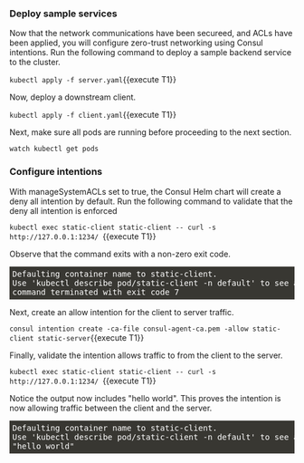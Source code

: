 <style>
    pre.console {
        background-color: #383732 !important;
        font-family: "Fira Mono","DejaVu Sans Mono",Menlo,Consolas,"Liberation Mono",Monaco,"Lucida Console",monospace;
        color: white;
        overflow: auto;
        padding: 5px;
    }
</style>

### Deploy sample services

Now that the network communications have been secureed, and ACLs have been applied,
you will configure zero-trust networking using Consul intentions. Run the following
command to deploy a sample backend service to the cluster.

`kubectl apply -f server.yaml`{{execute T1}}

Now, deploy a downstream client.

`kubectl apply -f client.yaml`{{execute T1}}

Next, make sure all pods are running before proceeding to the next section.

`watch kubectl get pods`

### Configure intentions

With manageSystemACLs set to true, the Consul Helm chart will create a deny all intention by default.
Run the following command to validate that the deny all intention is enforced

`kubectl exec static-client static-client -- curl -s http://127.0.0.1:1234/ `{{execute T1}}

Observe that the command exits with a non-zero exit code.

<pre class="console">
Defaulting container name to static-client.
Use 'kubectl describe pod/static-client -n default' to see all of the containers in this pod.
command terminated with exit code 7
</pre>

Next, create an allow intention for the client to server traffic.

`consul intention create -ca-file consul-agent-ca.pem -allow static-client static-server`{{execute T1}}

Finally, validate the intention allows traffic to from the client to the server.

`kubectl exec static-client static-client -- curl -s http://127.0.0.1:1234/ `{{execute T1}}

Notice the output now includes "hello world". This proves the intention is now allowing
traffic between the client and the server.

<pre class="console">
Defaulting container name to static-client.
Use 'kubectl describe pod/static-client -n default' to see all of the containers in this pod.
"hello world"
</pre>
